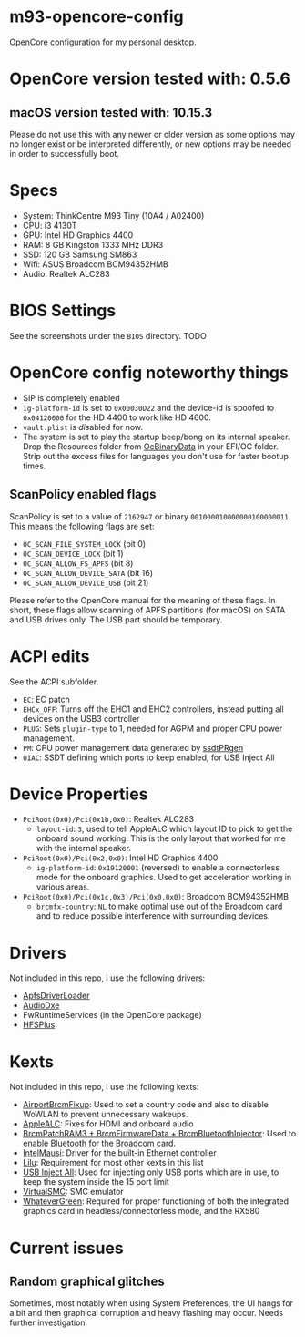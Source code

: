 # m93-opencore-config
OpenCore configuration for my personal desktop.

# OpenCore version tested with: 0.5.6
## macOS version tested with: 10.15.3
Please do not use this with any newer or older version as some options may no longer exist or be interpreted differently, or new options may be needed in order to successfully boot.

# Specs
- System: ThinkCentre M93 Tiny (10A4 / A02400)
- CPU: i3 4130T 
- GPU: Intel HD Graphics 4400
- RAM: 8 GB Kingston 1333 MHz DDR3
- SSD: 120 GB Samsung SM863
- Wifi: ASUS Broadcom BCM94352HMB
- Audio: Realtek ALC283

# BIOS Settings
See the screenshots under the `BIOS` directory. TODO

# OpenCore config noteworthy things

- SIP is completely enabled
- `ig-platform-id` is set to `0x00030D22` and the device-id is spoofed to `0x04120000` for the HD 4400 to work like HD 4600.
- `vault.plist` is *dis*abled for now.
- The system is set to play the startup beep/bong on its internal speaker. Drop the Resources folder from [OcBinaryData](https://github.com/acidanthera/OcBinaryData) in your EFI/OC folder. Strip out the excess files for languages you don't use for faster bootup times.

## ScanPolicy enabled flags
ScanPolicy is set to a value of `2162947` or binary `001000010000000100000011`. This means the following flags are set:

- `OC_SCAN_FILE_SYSTEM_LOCK` (bit 0)
- `OC_SCAN_DEVICE_LOCK` (bit 1)
- `OC_SCAN_ALLOW_FS_APFS` (bit 8)
- `OC_SCAN_ALLOW_DEVICE_SATA` (bit 16)
- `OC_SCAN_ALLOW_DEVICE_USB` (bit 21)

Please refer to the OpenCore manual for the meaning of these flags. In short, these flags allow scanning of APFS partitions (for macOS) on SATA and USB drives only. The USB part should be temporary.

# ACPI edits
See the ACPI subfolder.

- `EC`: EC patch
- `EHCx_OFF`: Turns off the EHC1 and EHC2 controllers, instead putting all devices on the USB3 controller
- `PLUG`: Sets `plugin-type` to 1, needed for AGPM and proper CPU power management.
- `PM`: CPU power management data generated by [ssdtPRgen](https://github.com/Piker-Alpha/ssdtPRGen.sh)
- `UIAC`: SSDT defining which ports to keep enabled, for USB Inject All

# Device Properties
- `PciRoot(0x0)/Pci(0x1b,0x0)`: Realtek ALC283
    - `layout-id`: `3`, used to tell AppleALC which layout ID to pick to get the onboard sound working. This is the only layout that worked for me with the internal speaker.
- `PciRoot(0x0)/Pci(0x2,0x0)`: Intel HD Graphics 4400
    - `ig-platform-id`: `0x19120001` (reversed) to enable a connectorless mode for the onboard graphics. Used to get acceleration working in various areas.
- `PciRoot(0x0)/Pci(0x1c,0x3)/Pci(0x0,0x0)`: Broadcom BCM94352HMB
    - `brcmfx-country`: `NL` to make optimal use out of the Broadcom card and to reduce possible interference with surrounding devices.

# Drivers
Not included in this repo, I use the following drivers:

- [ApfsDriverLoader](https://github.com/acidanthera/AppleSupportPkg)
- [AudioDxe](https://github.com/acidanthera/AppleSupportPkg)
- FwRuntimeServices (in the OpenCore package)
- [HFSPlus](https://github.com/acidanthera/OcBinaryData/blob/master/Drivers/HfsPlus.efi)

# Kexts
Not included in this repo, I use the following kexts:

- [AirportBrcmFixup](https://github.com/acidanthera/AppleALC): Used to set a country code and also to disable WoWLAN to prevent unnecessary wakeups.
- [AppleALC](https://github.com/acidanthera/AppleALC): Fixes for HDMI and onboard audio
- [BrcmPatchRAM3 + BrcmFirmwareData + BrcmBluetoothInjector](https://github.com/acidanthera/BrcmPatchRAM): Used to enable Bluetooth for the Broadcom card.
- [IntelMausi](https://github.com/acidanthera/IntelMausi): Driver for the built-in Ethernet controller
- [Lilu](https://github.com/acidanthera/Lilu): Requirement for most other kexts in this list
- [USB Inject All](https://bitbucket.org/RehabMan/os-x-usb-inject-all/src/master/): Used for injecting only USB ports which are in use, to keep the system inside the 15 port limit
- [VirtualSMC](https://github.com/acidanthera/VirtualSMC): SMC emulator
- [WhateverGreen](https://github.com/acidanthera/WhateverGreen): Required for proper functioning of both the integrated graphics card in headless/connectorless mode, and the RX580

# Current issues

## Random graphical glitches
Sometimes, most notably when using System Preferences, the UI hangs for a bit and then graphical corruption and heavy flashing may occur. Needs further investigation.